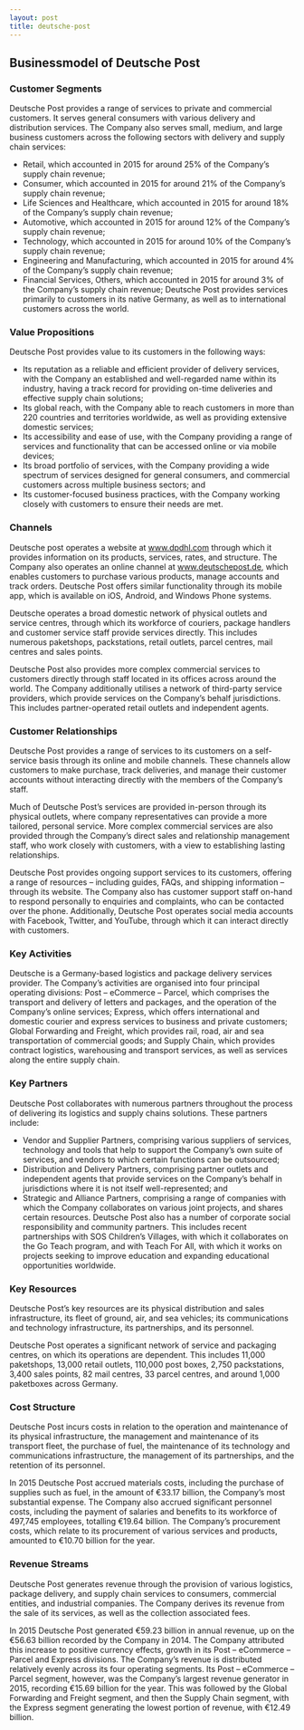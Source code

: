 ```yaml
---
layout: post
title: deutsche-post
---
```


Businessmodel of Deutsche Post
-------------------------------

### Customer Segments

Deutsche Post provides a range of services to private and commercial customers. It serves general consumers with various delivery and distribution services. The Company also serves small, medium, and large business customers across the following sectors with delivery and supply chain services:

 * Retail, which accounted in 2015 for around 25% of the Company’s supply chain revenue;
* Consumer, which accounted in 2015 for around 21% of the Company’s supply chain revenue;
* Life Sciences and Healthcare, which accounted in 2015 for around 18% of the Company’s supply chain revenue;
* Automotive, which accounted in 2015 for around 12% of the Company’s supply chain revenue;
* Technology, which accounted in 2015 for around 10% of the Company’s supply chain revenue;
* Engineering and Manufacturing, which accounted in 2015 for around 4% of the Company’s supply chain revenue;
* Financial Services, Others, which accounted in 2015 for around 3% of the Company’s supply chain revenue;
 Deutsche Post provides services primarily to customers in its native Germany, as well as to international customers across the world.

### Value Propositions

Deutsche Post provides value to its customers in the following ways:

 * Its reputation as a reliable and efficient provider of delivery services, with the Company an established and well-regarded name within its industry, having a track record for providing on-time deliveries and effective supply chain solutions;
* Its global reach, with the Company able to reach customers in more than 220 countries and territories worldwide, as well as providing extensive domestic services;
* Its accessibility and ease of use, with the Company providing a range of services and functionality that can be accessed online or via mobile devices;
* Its broad portfolio of services, with the Company providing a wide spectrum of services designed for general consumers, and commercial customers across multiple business sectors; and
* Its customer-focused business practices, with the Company working closely with customers to ensure their needs are met.
 ### Channels

Deutsche post operates a website at www.dpdhl.com through which it provides information on its products, services, rates, and structure. The Company also operates an online channel at www.deutschepost.de, which enables customers to purchase various products, manage accounts and track orders. Deutsche Post offers similar functionality through its mobile app, which is available on iOS, Android, and Windows Phone systems.

Deutsche operates a broad domestic network of physical outlets and service centres, through which its workforce of couriers, package handlers and customer service staff provide services directly. This includes numerous paketshops, packstations, retail outlets, parcel centres, mail centres and sales points.

Deutsche Post also provides more complex commercial services to customers directly through staff located in its offices across around the world. The Company additionally utilises a network of third-party service providers, which provide services on the Company’s behalf jurisdictions. This includes partner-operated retail outlets and independent agents.

### Customer Relationships

Deutsche Post provides a range of services to its customers on a self-service basis through its online and mobile channels. These channels allow customers to make purchase, track deliveries, and manage their customer accounts without interacting directly with the members of the Company’s staff.

Much of Deutsche Post’s services are provided in-person through its physical outlets, where company representatives can provide a more tailored, personal service. More complex commercial services are also provided through the Company’s direct sales and relationship management staff, who work closely with customers, with a view to establishing lasting relationships.

Deutsche Post provides ongoing support services to its customers, offering a range of resources – including guides, FAQs, and shipping information – through its website. The Company also has customer support staff on-hand to respond personally to enquiries and complaints, who can be contacted over the phone. Additionally, Deutsche Post operates social media accounts with Facebook, Twitter, and YouTube, through which it can interact directly with customers.

### Key Activities

Deutsche is a Germany-based logistics and package delivery services provider. The Company’s activities are organised into four principal operating divisions: Post – eCommerce – Parcel, which comprises the transport and delivery of letters and packages, and the operation of the Company’s online services; Express, which offers international and domestic courier and express services to business and private customers; Global Forwarding and Freight, which provides rail, road, air and sea transportation of commercial goods; and Supply Chain, which provides contract logistics, warehousing and transport services, as well as services along the entire supply chain.

### Key Partners

Deutsche Post collaborates with numerous partners throughout the process of delivering its logistics and supply chains solutions. These partners include:

 * Vendor and Supplier Partners, comprising various suppliers of services, technology and tools that help to support the Company’s own suite of services, and vendors to which certain functions can be outsourced;
* Distribution and Delivery Partners, comprising partner outlets and independent agents that provide services on the Company’s behalf in jurisdictions where it is not itself well-represented; and
* Strategic and Alliance Partners, comprising a range of companies with which the Company collaborates on various joint projects, and shares certain resources.
 Deutsche Post also has a number of corporate social responsibility and community partners. This includes recent partnerships with SOS Children’s Villages, with which it collaborates on the Go Teach program, and with Teach For All, with which it works on projects seeking to improve education and expanding educational opportunities worldwide.

### Key Resources

Deutsche Post’s key resources are its physical distribution and sales infrastructure, its fleet of ground, air, and sea vehicles; its communications and technology infrastructure, its partnerships, and its personnel.

Deutsche Post operates a significant network of service and packaging centres, on which its operations are dependent. This includes 11,000 paketshops, 13,000 retail outlets, 110,000 post boxes, 2,750 packstations, 3,400 sales points, 82 mail centres, 33 parcel centres, and around 1,000 paketboxes across Germany.

### Cost Structure

Deutsche Post incurs costs in relation to the operation and maintenance of its physical infrastructure, the management and maintenance of its transport fleet, the purchase of fuel, the maintenance of its technology and communications infrastructure, the management of its partnerships, and the retention of its personnel.

In 2015 Deutsche Post accrued materials costs, including the purchase of supplies such as fuel, in the amount of €33.17 billion, the Company’s most substantial expense. The Company also accrued significant personnel costs, including the payment of salaries and benefits to its workforce of 497,745 employees, totalling €19.64 billion. The Company’s procurement costs, which relate to its procurement of various services and products, amounted to €10.70 billion for the year.

### Revenue Streams

Deutsche Post generates revenue through the provision of various logistics, package delivery, and supply chain services to consumers, commercial entities, and industrial companies. The Company derives its revenue from the sale of its services, as well as the collection associated fees.

In 2015 Deutsche Post generated €59.23 billion in annual revenue, up on the €56.63 billion recorded by the Company in 2014. The Company attributed this increase to positive currency effects, growth in its Post – eCommerce – Parcel and Express divisions. The Company’s revenue is distributed relatively evenly across its four operating segments. Its Post – eCommerce – Parcel segment, however, was the Company’s largest revenue generator in 2015, recording €15.69 billion for the year. This was followed by the Global Forwarding and Freight segment, and then the Supply Chain segment, with the Express segment generating the lowest portion of revenue, with €12.49 billion.
